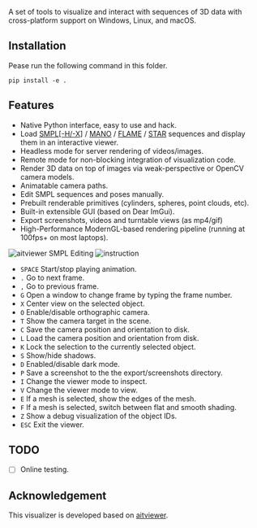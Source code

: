 A set of tools to visualize and interact with sequences of 3D data with cross-platform support on Windows, Linux, and macOS.

## Installation
Pease run the following command in this folder.
```commandline
pip install -e .
```
## Features
* Native Python interface, easy to use and hack.
* Load [SMPL[-H/-X]](https://smpl.is.tue.mpg.de/) / [MANO](https://mano.is.tue.mpg.de/) / [FLAME](https://flame.is.tue.mpg.de/) / [STAR](https://github.com/ahmedosman/STAR) sequences and display them in an interactive viewer.
* Headless mode for server rendering of videos/images.
* Remote mode for non-blocking integration of visualization code.
* Render 3D data on top of images via weak-perspective or OpenCV camera models.
* Animatable camera paths.
* Edit SMPL sequences and poses manually.
* Prebuilt renderable primitives (cylinders, spheres, point clouds, etc).
* Built-in extensible GUI (based on Dear ImGui).
* Export screenshots, videos and turntable views (as mp4/gif)
* High-Performance ModernGL-based rendering pipeline (running at 100fps+ on most laptops).

![aitviewer SMPL Editing](https://user-images.githubusercontent.com/5639197/188625764-351100e9-992e-430c-b170-69d4f142f5dd.gif)
![instruction](../assets/ait.png)

* `SPACE` Start/stop playing animation.
* `.` Go to next frame.
* `,` Go to previous frame.
* `G` Open a window to change frame by typing the frame number.
* `X` Center view on the selected object.
* `O` Enable/disable orthographic camera.
* `T` Show the camera target in the scene.
* `C` Save the camera position and orientation to disk.
* `L` Load the camera position and orientation from disk.
* `K` Lock the selection to the currently selected object.
* `S` Show/hide shadows.
* `D` Enabled/disable dark mode.
* `P` Save a screenshot to the the export/screenshots directory.
* `I` Change the viewer mode to inspect.
* `V` Change the viewer mode to view.
* `E` If a mesh is selected, show the edges of the mesh.
* `F` If a mesh is selected, switch between flat and smooth shading.
* `Z` Show a debug visualization of the object IDs.
* `ESC` Exit the viewer.

## TODO
- [ ] Online testing.

## Acknowledgement
This visualizer is developed based on [aitviewer](https://eth-ait.github.io/aitviewer).
